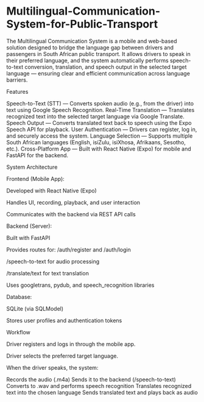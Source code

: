 # Multilingual-Communication-System-for-Public-Transport
The Multilingual Communication System is a mobile and web-based solution designed to bridge the language gap between drivers and passengers in South African public transport.
It allows drivers to speak in their preferred language, and the system automatically performs speech-to-text conversion, translation, and speech output in the selected target language — ensuring clear and efficient communication across language barriers.

Features

Speech-to-Text (STT) — Converts spoken audio (e.g., from the driver) into text using Google Speech Recognition.
Real-Time Translation — Translates recognized text into the selected target language via Google Translate.
Speech Output — Converts translated text back to speech using the Expo Speech API for playback.
User Authentication — Drivers can register, log in, and securely access the system.
Language Selection — Supports multiple South African languages (English, isiZulu, isiXhosa, Afrikaans, Sesotho, etc.).
Cross-Platform App — Built with React Native (Expo) for mobile and FastAPI for the backend.

System Architecture

Frontend (Mobile App):

Developed with React Native (Expo)

Handles UI, recording, playback, and user interaction

Communicates with the backend via REST API calls

Backend (Server):

Built with FastAPI

Provides routes for:
/auth/register and /auth/login

/speech-to-text for audio processing

/translate/text for text translation

Uses googletrans, pydub, and speech_recognition libraries

Database:

SQLite (via SQLModel)

Stores user profiles and authentication tokens

Workflow

Driver registers and logs in through the mobile app.

Driver selects the preferred target language.

When the driver speaks, the system:

Records the audio (.m4a)
Sends it to the backend (/speech-to-text)
Converts to .wav and performs speech recognition
Translates recognized text into the chosen language
Sends translated text and plays back as audio
